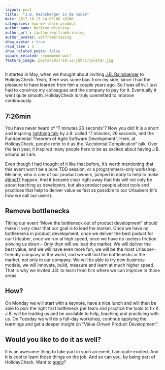 ```yaml
---
layout: post
title:  "J.B. Rainsberger in da house"
date: 2017-10-13 14:03:00 +0200
categories: how-we-learn product 
author_name: Wolfram Kriesing
author_url : /author/wolframkriesing
author_avatar: wolframkriesing
show_avatar : true
read_time : 3
show_related_posts: false
square_related: recommend-wolf
feature_image: posts/2017-10-13-jbhc17/poster.jpg
---
```


It started in May, when we thought about inviting [J.B. Rainsberger][jbrains] to HolidayCheck. Yeah, there was some bias from my side, since I had the pleasure to have learned from him a couple years ago. So I was all in. I just had to convince my colleagues and the company to pay for it. Eventually it went quite smooth. HolidayCheck is truly committed to improve continuously.

[jbrains]: https://twitter.com/jbrains

## 7:26min

You have never heard of “7 minutes 26 seconds”? Now you did! It is a short and inspiring [lightning talk][7-26-talk] by J.B. called “7 minutes, 26 seconds, and the Fundamental Theorem of Agile Software Development”. Here, at HolidayCheck, people refer to it as the “Accidental Complication“ talk. Over the last year, it inspired many people here to be as excited about having J.B. around as I am.

Even though I had thought of it like that before, It’s worth mentioning that this event won’t be a pure TDD session, or a programmers-only workshop. Melanie, who is one of our product owners, jumped in early to help to make [#jbhc17][jbhc17] happen. And it became clear right away that this will not only be about teaching us developers, but also product people about tools and practices that help to deliver value as fast as possible to our Urlaubers (it's how we call our users).

[7-26-talk]: https://vimeo.com/79106557
[jbhc17]: https://twitter.com/search?q=%23jbhc17&src=typd

## Remove bottlenecks

Titling our event “Move the bottleneck out of product development” should make it very clear that our goal is to lead the market.
Once we have no bottlenecks in product development, once we deliver the best poduct for our Urlauber, once we run at high speed, once we have no useless friction slowing us down – Only then will we lead the market. We will deliver the best value, and we will have even more fun, we will be the most Urlauber-friendly company in the world, and we will find the bottlenecks in the market, not only in our company. We will be able to try new business models, we will innovate, build, measure and learn at much higher speed.
That is why we invited J.B. to learn from him where we can improve in those areas.

## How?

On Monday we will start with a keynote, have a nice lunch and will then be able to pick the right first bottleneck per team and practice the tools to fix it. J.B. will be leading us and be available to help, teaching and practicing with us.
On Tuesday we will do a full-day workshop, continue applying the learnings and get a deeper insight on “Value-Driven Product Development”.

## Would you like to do it as well?

It is an awesome thing to take part in such an event, I am quite excited. And it is cool to learn those things on the job. And so can you, by being part of HolidayCheck. Want to [apply]?

[apply]: http://careers.holidaycheck.com/

